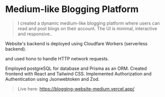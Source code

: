 # Medium-like Blogging Platform
> I created a dynamic medium-like blogging platform where users can read and post blogs on their account. The UI is minimal, interactive and responsive..


Website's backend is deployed using Cloudfare Workers (serverless backend). 

and used hono to handle HTTP network requests. 

Employed postgreSQL for database and Prisma as an ORM. Created frontend with React and Tailwind CSS. Implemented Authorization and Authentication using Jsonwebtoken and Zod.

> Live here: https://blogging-website-medium.vercel.app/
